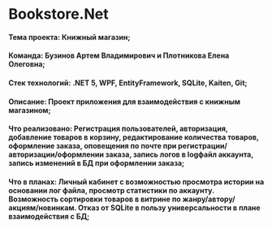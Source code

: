 # Bookstore.Net
#### Тема проекта: Книжный магазин;
#### Команда: Бузинов Артем Владимирович и Плотникова Елена Олеговна;  
#### Стек технологий: .NET 5, WPF, EntityFramework, SQLite, Kaiten, Git;  
#### Описание: Проект приложения для взаимодействия с книжным магазином;  
#### Что реализовано: Регистрация пользователей, авторизация, добавление товаров в корзину, редактирование количества товаров, оформление заказа, оповещения по почте при регистрации/авторизации/оформлении заказа, запись логов в  logфайл аккаунта, запись изменений в БД при оформлении заказа;  
#### Что в планах: Личный кабинет с возможностью просмотра истории на основании лог файла, просмотр статистики по аккаунту. Возможность сортировки товаров в витрине по жанру/автору/акциям/новинкам. Отказ от SQLite в пользу универсальности в плане взаимодействия с БД;  
